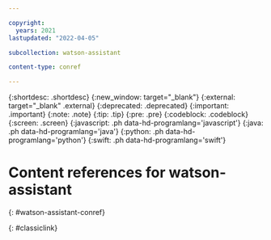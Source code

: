 ```yaml
---

copyright:
  years: 2021
lastupdated: "2022-04-05"

subcollection: watson-assistant

content-type: conref

---
```


{:shortdesc: .shortdesc}
{:new_window: target="_blank"}
{:external: target="_blank" .external}
{:deprecated: .deprecated}
{:important: .important}
{:note: .note}
{:tip: .tip}
{:pre: .pre}
{:codeblock: .codeblock}
{:screen: .screen}
{:javascript: .ph data-hd-programlang='javascript'}
{:java: .ph data-hd-programlang='java'}
{:python: .ph data-hd-programlang='python'}
{:swift: .ph data-hd-programlang='swift'}

# Content references for watson-assistant
{: #watson-assistant-conref}

<!--This documentation is for the **new {{site.data.keyword.conversationfull}}** experience. To see the documentation for the classic {{site.data.keyword.conversationshort}}, please go [here](https://cloud.ibm.com/docs/assistant){: external}.
{: important}-->
{: #classiclink}
